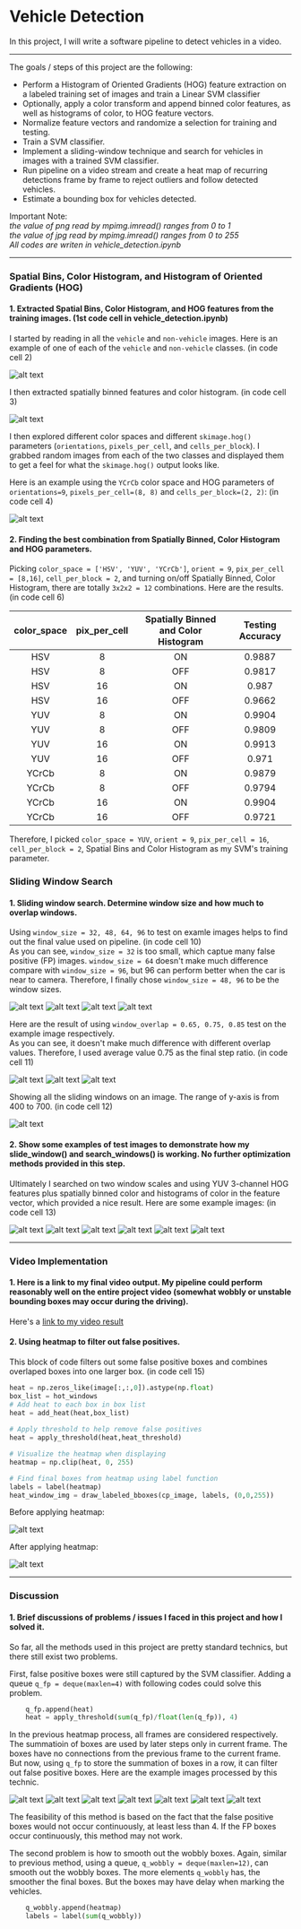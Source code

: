 # Vehicle Detection

In this project, I will write a software pipeline to detect vehicles in a video.  

---

The goals / steps of this project are the following:

* Perform a Histogram of Oriented Gradients (HOG) feature extraction on a labeled training set of images and train a Linear SVM classifier
* Optionally, apply a color transform and append binned color features, as well as histograms of color, to HOG feature vectors. 
* Normalize feature vectors and randomize a selection for training and testing.
* Train a SVM classifier.
* Implement a sliding-window technique and search for vehicles in images with a trained SVM classifier.
* Run pipeline on a video stream and create a heat map of recurring detections frame by frame to reject outliers and follow detected vehicles.
* Estimate a bounding box for vehicles detected.

Important Note:   
*the value of png read by mpimg.imread() ranges from 0 to 1*  
*the value of jpg read by mpimg.imread() ranges from 0 to 255*  
*All codes are writen in vehicle_detection.ipynb*

[//]: # (Image References)
[car_not-car]: ./output_images/car_not-car.jpg
[spatial_hist]: ./output_images/spatial_hist.jpg
[car_hog]: ./output_images/car_hog.jpg
[window_size_32]: ./output_images/window_size_32.jpg
[window_size_48]: ./output_images/window_size_48.jpg
[window_size_64]: ./output_images/window_size_64.jpg
[window_size_96]: ./output_images/window_size_96.jpg
[window_overlap_0.65]: ./output_images/window_overlap_0.65.jpg
[window_overlap_0.75]: ./output_images/window_overlap_0.75.jpg
[window_overlap_0.85]: ./output_images/window_overlap_0.85.jpg
[slide_window]: ./output_images/slide_window.jpg
[test1]: ./output_images/test1.jpg
[test2]: ./output_images/test2.jpg
[test3]: ./output_images/test3.jpg
[test4]: ./output_images/test4.jpg
[test5]: ./output_images/test5.jpg
[test6]: ./output_images/test6.jpg
[series1]: ./output_images/series1.jpg
[series2]: ./output_images/series2.jpg
[series3]: ./output_images/series3.jpg
[series4]: ./output_images/series4.jpg
[series5]: ./output_images/series5.jpg
[series6]: ./output_images/series6.jpg
[sum_series]: ./output_images/sum_series.jpg
[box_heat]: ./output_images/box_heat.jpg

---

### Spatial Bins, Color Histogram, and Histogram of Oriented Gradients (HOG)

#### 1. Extracted Spatial Bins, Color Histogram, and HOG features from the training images. (1st code cell in vehicle_detection.ipynb)

I started by reading in all the `vehicle` and `non-vehicle` images.  Here is an example of one of each of the `vehicle` and `non-vehicle` classes. (in code cell 2)  

![alt text][car_not-car]

I then extracted spatially binned features and color histogram. (in code cell 3)  

![alt text][spatial_hist]

I then explored different color spaces and different `skimage.hog()` parameters (`orientations`, `pixels_per_cell`, and `cells_per_block`).  I grabbed random images from each of the two classes and displayed them to get a feel for what the `skimage.hog()` output looks like.

Here is an example using the `YCrCb` color space and HOG parameters of `orientations=9`, `pixels_per_cell=(8, 8)` and `cells_per_block=(2, 2)`:  (in code cell 4)  

![alt text][car_hog]

#### 2. Finding the best combination from Spatially Binned, Color Histogram and HOG parameters.

Picking `color_space = ['HSV', 'YUV', 'YCrCb']`, `orient = 9`, `pix_per_cell = [8,16]`, `cell_per_block = 2`, and turning on/off Spatially Binned, Color Histogram, there are totally `3x2x2 = 12` combinations. Here are the results. (in code cell 6)  

| color_space | pix_per_cell | Spatially Binned and Color Histogram | Testing Accuracy |
|:-----:|:-----:|:-----:|:-----:|
| HSV | 8 | ON | 0.9887 |
| HSV | 8 | OFF | 0.9817 |
| HSV | 16 | ON | 0.987 |
| HSV | 16 | OFF | 0.9662 |
| YUV | 8 | ON | 0.9904 |
| YUV | 8 | OFF | 0.9809 |
| YUV | 16 | ON | 0.9913 |
| YUV | 16 | OFF | 0.971 |
| YCrCb | 8 | ON | 0.9879 |
| YCrCb | 8 | OFF | 0.9794 |
| YCrCb | 16 | ON | 0.9904 |
| YCrCb | 16 | OFF | 0.9721 |

Therefore, I picked `color_space = YUV`, `orient = 9`, `pix_per_cell = 16`, `cell_per_block = 2`, Spatial Bins and Color Histogram as my SVM's training parameter.  

### Sliding Window Search

#### 1. Sliding window search. Determine window size and how much to overlap windows.

Using `window_size = 32, 48, 64, 96` to test on examle images helps to find out the final value used on pipeline. (in code cell 10)  
As you can see, `window_size = 32` is too small, which captue many false positive (FP) images. `window_size = 64` doesn't make much difference compare with `window_size = 96`, but 96 can perform better when the car is near to camera.
Therefore, I finally chose `window_size = 48, 96` to be the window sizes.  

![alt text][window_size_32]
![alt text][window_size_48]
![alt text][window_size_64]
![alt text][window_size_96]

Here are the result of using `window_overlap = 0.65, 0.75, 0.85` test on the example image respectively.  
As you can see, it doesn't make much difference with different overlap values. Therefore, I used average value 0.75 as the final step ratio. (in code cell 11)  

![alt text][window_overlap_0.65]
![alt text][window_overlap_0.75]
![alt text][window_overlap_0.85]

Showing all the sliding windows on an image. The range of y-axis is from 400 to 700. (in code cell 12)  

![alt text][slide_window]

#### 2. Show some examples of test images to demonstrate how my slide_window() and search_windows() is working. No further optimization methods provided in this step.

Ultimately I searched on two window scales and using YUV 3-channel HOG features plus spatially binned color and histograms of color in the feature vector, which provided a nice result. Here are some example images: (in code cell 13)  

![alt text][test1]
![alt text][test2]
![alt text][test3]
![alt text][test4]
![alt text][test5]
![alt text][test6]

---

### Video Implementation

#### 1. Here is a link to my final video output. My pipeline could perform reasonably well on the entire project video (somewhat wobbly or unstable bounding boxes may occur during the driving).
Here's a [link to my video result](./out_project_video.mp4)

#### 2. Using heatmap to filter out false positives.

This block of code filters out some false positive boxes and combines overlaped boxes into one larger box. (in code cell 15)

```python
heat = np.zeros_like(image[:,:,0]).astype(np.float)
box_list = hot_windows
# Add heat to each box in box list
heat = add_heat(heat,box_list)
    
# Apply threshold to help remove false positives
heat = apply_threshold(heat,heat_threshold)

# Visualize the heatmap when displaying    
heatmap = np.clip(heat, 0, 255)

# Find final boxes from heatmap using label function
labels = label(heatmap)
heat_window_img = draw_labeled_bboxes(cp_image, labels, (0,0,255))
```

Before applying heatmap:  

![alt text][test1]

After applying heatmap:  

![alt text][box_heat]

---

### Discussion

#### 1. Brief discussions of problems / issues I faced in this project and how I solved it.

So far, all the methods used in this project are pretty standard technics, but there still exist two problems.  

First, false positive boxes were still captured by the SVM classifier. Adding a queue `q_fp = deque(maxlen=4)` with following codes could solve this problem.  

```python
    q_fp.append(heat)
    heat = apply_threshold(sum(q_fp)/float(len(q_fp)), 4)
```

In the previous heatmap process, all frames are considered respectively. The summatioin of boxes are used by later steps only in current frame. The boxes have no connections from the previous frame to the current frame. But now, using `q_fp` to store the summation of boxes in a row, it can filter out false positive boxes. Here are the example images processed by this technic.

![alt text][series1]
![alt text][series2]
![alt text][series3]
![alt text][series4]
![alt text][series5]
![alt text][series6]
![alt text][sum_series]

The feasibility of this method is based on the fact that the false positive boxes would not occur continuously, at least less than 4. If the FP boxes occur continuously, this method may not work.  

The second problem is how to smooth out the wobbly boxes. Again, similar to previous method, using a queue, `q_wobbly = deque(maxlen=12)`, can smooth out the wobbly boxes. The more elements `q_wobbly` has, the smoother the final boxes. But the boxes may have delay when marking the vehicles.  
```python
    q_wobbly.append(heatmap)
    labels = label(sum(q_wobbly))
```